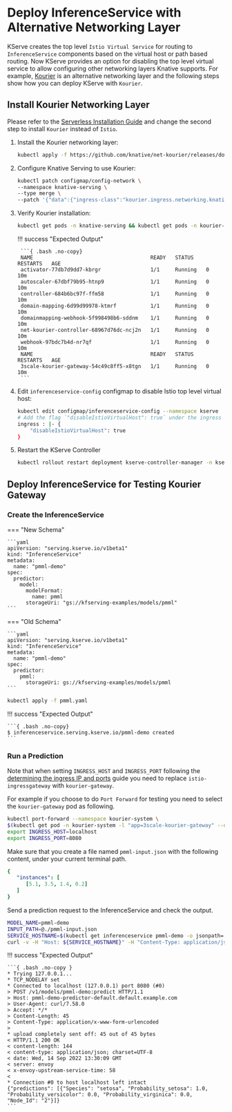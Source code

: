 # Deploy InferenceService with Alternative Networking Layer
KServe creates the top level `Istio Virtual Service` for routing to `InferenceService` components based on the virtual host or path based routing.
Now KServe provides an option for disabling the top level virtual service to allow configuring other networking layers Knative supports.
For example, [Kourier](https://developers.redhat.com/blog/2020/06/30/kourier-a-lightweight-knative-serving-ingress) is an alternative networking layer and
the following steps show how you can deploy KServe with `Kourier`.

## Install Kourier Networking Layer
Please refer to the [Serverless Installation Guide](../serverless.md) and change the second step to install `Kourier` instead of `Istio`.

1. Install the Kourier networking layer:

    ```bash
    kubectl apply -f https://github.com/knative/net-kourier/releases/download/${KNATIVE_VERSION}/kourier.yaml
    ```

2. Configure Knative Serving to use Kourier:

    ```bash
    kubectl patch configmap/config-network \
    --namespace knative-serving \
    --type merge \
    --patch '{"data":{"ingress-class":"kourier.ingress.networking.knative.dev"}}'
    ```

3. Verify Kourier installation:

    ```bash
    kubectl get pods -n knative-serving && kubectl get pods -n kourier-system
    ```

    !!! success "Expected Output"

        ```{ .bash .no-copy}
        NAME                                      READY   STATUS    RESTARTS   AGE
        activator-77db7d9dd7-kbrgr                1/1     Running   0          10m
        autoscaler-67dbf79b95-htnp9               1/1     Running   0          10m
        controller-684b6bc97f-ffm58               1/1     Running   0          10m
        domain-mapping-6d99d99978-ktmrf           1/1     Running   0          10m
        domainmapping-webhook-5f998498b6-sddnm    1/1     Running   0          10m
        net-kourier-controller-68967d76dc-ncj2n   1/1     Running   0          10m
        webhook-97bdc7b4d-nr7qf                   1/1     Running   0          10m
        NAME                                      READY   STATUS    RESTARTS   AGE
        3scale-kourier-gateway-54c49c8ff5-x8tgn   1/1     Running   0          10m
        ```

4. Edit `inferenceservice-config` configmap to disable Istio top level virtual host:

    ```bash
    kubectl edit configmap/inferenceservice-config --namespace kserve
    # Add the flag `"disableIstioVirtualHost": true` under the ingress section
    ingress : |- {
        "disableIstioVirtualHost": true
    }
    ```

5. Restart the KServe Controller

    ```bash
    kubectl rollout restart deployment kserve-controller-manager -n kserve
    ```

## Deploy InferenceService for Testing Kourier Gateway

### Create the InferenceService

=== "New Schema"

    ```yaml
    apiVersion: "serving.kserve.io/v1beta1"
    kind: "InferenceService"
    metadata:
      name: "pmml-demo"
    spec:
      predictor:
        model:
          modelFormat:
            name: pmml
          storageUri: "gs://kfserving-examples/models/pmml"
    ```
=== "Old Schema"

    ```yaml
    apiVersion: "serving.kserve.io/v1beta1"
    kind: "InferenceService"
    metadata:
      name: "pmml-demo"
    spec:
      predictor:
        pmml:
          storageUri: gs://kfserving-examples/models/pmml
    ```

```bash
kubectl apply -f pmml.yaml
```

!!! success "Expected Output"

    ```{ .bash .no-copy}
    $ inferenceservice.serving.kserve.io/pmml-demo created
    ```

### Run a Prediction

Note that when setting `INGRESS_HOST` and `INGRESS_PORT` following the [determining the ingress IP and ports](../../../get_started/first_isvc.md#4-determine-the-ingress-ip-and-ports) guide you
need to replace `istio-ingressgateway` with `kourier-gateway`.

For example if you choose to do `Port Forward` for testing you need to select the `kourier-gateway` pod as following.

```bash
kubectl port-forward --namespace kourier-system \
$(kubectl get pod -n kourier-system -l "app=3scale-kourier-gateway" --output=jsonpath="{.items[0].metadata.name}") 8080:8080
export INGRESS_HOST=localhost
export INGRESS_PORT=8080
```

Make sure that you create a file named `pmml-input.json` with the following content, under your current terminal path.

```yaml
{
   "instances": [
      [5.1, 3.5, 1.4, 0.2]
   ]
}
```

Send a prediction request to the InferenceService and check the output.

```bash
MODEL_NAME=pmml-demo
INPUT_PATH=@./pmml-input.json
SERVICE_HOSTNAME=$(kubectl get inferenceservice pmml-demo -o jsonpath='{.status.url}' | cut -d "/" -f 3)
curl -v -H "Host: ${SERVICE_HOSTNAME}" -H "Content-Type: application/json" http://${INGRESS_HOST}:${INGRESS_PORT}/v1/models/$MODEL_NAME:predict -d $INPUT_PATH
```

!!! success "Expected Output"

    ```{ .bash .no-copy }
    * Trying 127.0.0.1...
    * TCP_NODELAY set
    * Connected to localhost (127.0.0.1) port 8080 (#0)
    > POST /v1/models/pmml-demo:predict HTTP/1.1
    > Host: pmml-demo-predictor-default.default.example.com
    > User-Agent: curl/7.58.0
    > Accept: */*
    > Content-Length: 45
    > Content-Type: application/x-www-form-urlencoded
    >
    * upload completely sent off: 45 out of 45 bytes
    < HTTP/1.1 200 OK
    < content-length: 144
    < content-type: application/json; charset=UTF-8
    < date: Wed, 14 Sep 2022 13:30:09 GMT
    < server: envoy
    < x-envoy-upstream-service-time: 58
    <
    * Connection #0 to host localhost left intact
    {"predictions": [{"Species": "setosa", "Probability_setosa": 1.0, "Probability_versicolor": 0.0, "Probability_virginica": 0.0, "Node_Id": "2"}]}
    ```
